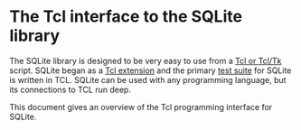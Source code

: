 # The Tcl interface to the SQLite library


The SQLite library is designed to be very easy to use from
a [Tcl or Tcl/Tk](http://www.tcl-lang.org) script. SQLite
began as a [Tcl extension](http://www.tcl-lang.org/doc/tea/)
and the primary [test suite](testing.html) for SQLite is written in TCL. SQLite
can be used with any programming language, but its connections to
TCL run deep.


This document gives an overview of the Tcl
programming interface for SQLite.



